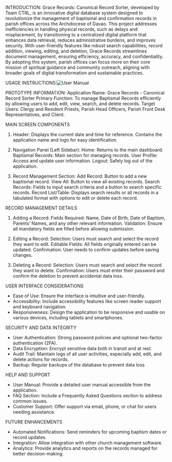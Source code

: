 INTRODUCTION: Grace Records: Canonical Record Sorter, developed by Team CTRL, is an innovative digital database system designed to revolutionize the management of baptismal and confirmation records in parish offices across the Archdiocese of Davao. This project addresses inefficiencies in handling physical records, such as delays and misplacement, by transitioning to a centralized digital platform that enhances data retrieval, reduces administrative burdens, and improves security. With user-friendly features like robust search capabilities, record addition, viewing, editing, and deletion, Grace Records streamlines document management, ensuring efficiency, accuracy, and confidentiality. By adopting this system, parish offices can focus more on their core mission of spiritual guidance and community outreach, aligning with broader goals of digital transformation and sustainable practices.

USAGE INSTRUCTIONS:![User Manual](https://github.com/rieCapricho/school-portfolio/assets/174728426/2512e714-d1b9-4419-ba2f-0f211e494766)

PROTOTYPE INFORMATION:
Application Name: Grace Records - Canonical Record Sorter
Primary Function: To manage Baptismal Records efficiently by allowing users to add, edit, view, search, and delete records.
Target Users: Clergy and Resident Priests, Parish Head Officers, Parish Front Desk Representatives, and Client.

MAIN SCREEN COMPONENTS
1. Header:
Displays the current date and time for reference.
Contains the application name and logo for easy identification.

2. Navigation Panel (Left Sidebar):
Home: Returns to the main dashboard.
Baptismal Records: Main section for managing records.
User Profile: Access and update user information.
Logout: Safely log out of the application.

3. Record Management Section:
Add Record: Button to add a new baptismal record.
View All: Button to view all existing records.
Search Records: Fields to input search criteria and a button to search specific records.
Record List/Table: Displays search results or all records in a tabulated format with options to edit or delete each record.

RECORD MANAGEMENT DETAILS
1. Adding a Record:
Fields Required: Name, Date of Birth, Date of Baptism, Parents’ Names, and any other relevant information.
Validation: Ensure all mandatory fields are filled before allowing submission.

2. Editing a Record:
Selection: Users must search and select the record they want to edit.
Editable Fields: All fields originally entered can be updated.
Confirmation: User needs to confirm updates before saving changes.

3. Deleting a Record:
Selection: Users must search and select the record they want to delete.
Confirmation: Users must enter their password and confirm the deletion to prevent accidental data loss.

USER INTERFACE CONSIDERATIONS
- Ease of Use: Ensure the interface is intuitive and user-friendly.
- Accessibility: Include accessibility features like screen reader support and keyboard navigation.
- Responsiveness: Design the application to be responsive and usable on various devices, including tablets and smartphones.

SECURITY AND DATA INTEGRITY
- User Authentication: Strong password policies and optional two-factor authentication (2FA).
- Data Encryption: Encrypt sensitive data both in transit and at rest.
- Audit Trail: Maintain logs of all user activities, especially add, edit, and delete actions for records.
- Backup: Regular backups of the database to prevent data loss

HELP AND SUPPORT
- User Manual: Provide a detailed user manual accessible from the application.
- FAQ Section: Include a Frequently Asked Questions section to address common issues.
- Customer Support: Offer support via email, phone, or chat for users needing assistance.

FUTURE ENHANCEMENTS
- Automated Notifications: Send reminders for upcoming baptism dates or record updates.
- Integration: Allow integration with other church management software.
- Analytics: Provide analytics and reports on the records managed for better decision-making.
